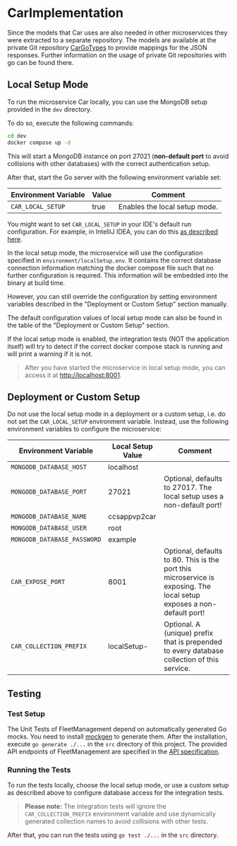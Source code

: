 # CarImplementation

Since the models that Car uses are also needed in other microservices they were extracted to a separate repository. 
The models are available at the private Git repository 
[CarGoTypes](https://git.scc.kit.edu/cm-tm/cm-team/projectwork/pse/domain/d-cargotypes) to provide mappings for the 
JSON responses.
Further information on the usage of private Git repositories with go can be found there.

## Local Setup Mode
To run the microservice Car locally, you can use the MongoDB setup provided in the `dev` directory.

To do so, execute the following commands:
```bash
cd dev
docker compose up -d
```

This will start a MongoDB instance on port 27021 (**non-default port** to avoid collisions with other databases) with
the correct authentication setup.

After that, start the Go server with the following environment variable set:

| Environment Variable | Value | Comment                       | 
|----------------------|-------|-------------------------------|
| `CAR_LOCAL_SETUP`    | true  | Enables the local setup mode. |

You might want to set `CAR_LOCAL_SETUP` in your IDE's default run configuration.
For example, in IntelliJ IDEA, you can do this [as described here](https://stackoverflow.com/a/32761503).

In the local setup mode, the microservice will use the configuration specified in `environment/localSetup.env`.
It contains the correct database connection information matching the docker compose file such that no further
configuration is required. This information will be embedded into the binary at build time.

However, you can still override the configuration by setting environment variables
described in the "Deployment or Custom Setup" section manually.

The default configuration values of local setup mode can also be found in the table of the "Deployment or Custom Setup"
section.

If the local setup mode is enabled, the integration tests (NOT the application itself) will try to detect if the
correct docker compose stack is running and will print a warning if it is not.

> After you have started the microservice in local setup mode, you can access it at
> [http://localhost:8001](http://localhost:8001).

## Deployment or Custom Setup
Do not use the local setup mode in a deployment or a custom setup, i.e. do not set the `CAR_LOCAL_SETUP` environment
variable. Instead, use the following environment variables to configure the microservice:

| Environment Variable        | Local Setup Value | Comment                                                                                                               |
|-----------------------------|-------------------|-----------------------------------------------------------------------------------------------------------------------|
| `MONGODB_DATABASE_HOST`     | localhost         |                                                                                                                       |
| `MONGODB_DATABASE_PORT`     | 27021             | Optional, defaults to 27017. The local setup uses a non-default port!                                                 |
| `MONGODB_DATABASE_NAME`     | ccsappvp2car      |                                                                                                                       |
| `MONGODB_DATABASE_USER`     | root              |                                                                                                                       |
| `MONGODB_DATABASE_PASSWORD` | example           |                                                                                                                       |
| `CAR_EXPOSE_PORT`           | 8001              | Optional, defaults to 80. This is the port this microservice is exposing. The local setup exposes a non-default port! |
| `CAR_COLLECTION_PREFIX`     | localSetup-       | Optional. A (unique) prefix that is prepended to every database collection of this service.                           |

## Testing

### Test Setup
The Unit Tests of FleetManagement depend on automatically generated Go mocks.
You need to install [mockgen](https://github.com/golang/mock#installation) to generate them.
After the installation, execute `go generate ./...` in the `src` directory of this project.
The provided API endpoints of FleetManagement are specified in the
[API specification](https://git.scc.kit.edu/cm-tm/cm-team/projectwork/pse/application/p-fleetmanagementdesign/-/blob/main/openapi.yaml).

### Running the Tests
To run the tests locally, choose the local setup mode, or use a custom setup as described above
to configure database access for the integration tests.

> **Please note:** The integration tests will ignore the `CAR_COLLECTION_PREFIX` environment variable and use
dynamically generated collection names to avoid collisions with other tests.

After that, you can run the tests using `go test ./...` in the `src` directory.
